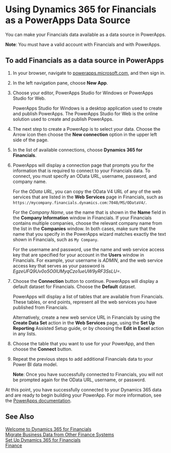 <properties
	pageTitle="Using Dynamics 365 for Financials as a PowerApps Data Source | Financials"
    description="You can make your Financials data available as a data source in Power Apps."
	services="project-madeira"
	documentationCenter=""
	authors="edupont04"/>
<tags
    ms.service="project-madeira"
    ms.topic="article"
    ms.devlang="na"
    ms.tgt_pltfrm="na"
    ms.workload="na"
    ms.date="12/02/2016"
    ms.author="edupont" />

# Using Dynamics 365 for Financials as a PowerApps Data Source
You can make your Financials data available as a data source in PowerApps.  

**Note**: You must have a valid account with Financials and with PowerApps.  

## To add Financials as a data source in PowerApps
1.	In your browser, navigate to [powerapps.microsoft.com](https://powerapps.microsoft.com/en-us/), and then sign in.
2.  In the left navigation pane, choose **New App**.
3.  Choose your editor, PowerApps Studio for Windows or PowerApps Studio for Web.

	PowerApps Studio for Windows is a desktop application used to create and publish PowerApps. The PowerApps Studio for Web is the online solution used to create and publish PowerApps.

4.	The next step to create a PowerApp is to select your data. Choose the Arrow icon then choose the **New connection** option in the upper left side of the page.
5. In the list of available connections, choose **Dynamics 365 for Financials**.
6.	PowerApps will display a connection page that prompts you for the information that is required to connect to your Financials data. To connect, you must specify an OData URL, username, password, and company name.

	For the *OData URL*, you can copy the OData V4 URL of any of the web services that are listed in the **Web Services** page in Financials, such as `https://mycompany.financials.dynamics.com:7048/MS/ODataV4/`.  

	For the *Company Name*, use the name that is shown in the **Name** field in the **Company Information** window in Financials. If your Financials contains multiple companies, choose the relevant company name from the list in the **Companies** window. In both cases, make sure that the name that you specify in the PowerApps wizard matches exactly the text shown in Financials, such as `My Company`.

	For the username and password, use the name and web service access key that are specified for your account in the **Users** window in Financials. For example, your username is *ADMIN*, and the web service access key that serves as your password is *EgzeUFQ9Uv0o5O0lUMyqCzo1ueUW9yRF3SsLU=*.

7.  Choose the **Connection** button to continue. PowerApps will display a default dataset for Financials. Choose the **Default** dataset.

	PowerApps will display a list of tables that are available from Financials. These tables, or end points,  represent all the web services you have published from Financials.

    Alternatively, create a new web service URL in Financials by using the **Create Data Set** action in the **Web Services** page, using the **Set Up Reporting** Assisted Setup guide, or by choosing the **Edit in Excel** action in any lists.

8.	Choose the table that you want to use for your PowerApp, and then choose the **Connect** button.
7.  Repeat the previous steps to add additional Financials data to your Power BI data model.

    **Note**:  Once you have successfully connected to Financials, you will not be prompted again for the OData URL, username, or password.

At this point, you have successfully connected to your Dynamics 365 data and are ready to begin building your PowerApp. For more information, see the [PowerApps documentation](https://powerapps.microsoft.com/tutorials/getting-started/).

## See Also
[Welcome to Dynamics 365 for Financials](madeira-get-started.md)  
[Migrate Business Data from Other Finance Systems](upload-data.md)  
[Set Up Dynamics 365 for Financials](madeira-setup.md)  
[Finance](finance.md)  
